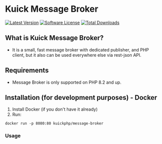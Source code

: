 # Kuick Message Broker

[![Latest Version](https://img.shields.io/github/release/milejko/kuick-message-broker.svg?style=flat-square)](https://github.com/milejko/kuick-message-broker)
[![Software License](https://img.shields.io/badge/license-MIT-brightgreen.svg?style=flat-square)](LICENSE)
[![Total Downloads](https://img.shields.io/packagist/dt/kuick/message-broker.svg?style=flat-square)](https://packagist.org/packages/kuick/message-broker)

## What is Kuick Message Broker?

* It is a small, fast message broker with dedicated publisher, and PHP client, but it also can be used everywhere else via rest-json API.

## Requirements

* Message Broker is only supported on PHP 8.2 and up.

## Installation (for development purposes) - Docker

1. Install Docker (if you don't have it already)
2. Run:
```
docker run -p 8080:80 kuickphp/message-broker
```

### Usage

